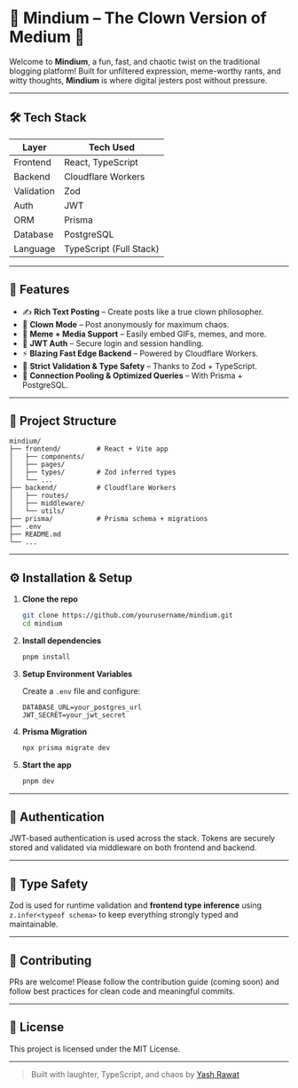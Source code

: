 # 🚀 Mindium – The Clown Version of Medium 🌽

Welcome to **Mindium**, a fun, fast, and chaotic twist on the traditional blogging platform! Built for unfiltered expression, meme-worthy rants, and witty thoughts, **Mindium** is where digital jesters post without pressure.

---

## 🛠️ Tech Stack

| Layer        | Tech Used                     |
|--------------|-------------------------------|
| Frontend     | React, TypeScript             |
| Backend      | Cloudflare Workers            |
| Validation   | Zod                           |
| Auth         | JWT                           |
| ORM          | Prisma                        |
| Database     | PostgreSQL                    |
| Language     | TypeScript (Full Stack)       |

---

## 𞷆 Features

- ✍️ **Rich Text Posting** – Create posts like a true clown philosopher.
- 🌽 **Clown Mode** – Post anonymously for maximum chaos.
- 📸 **Meme + Media Support** – Easily embed GIFs, memes, and more.
- 🔐 **JWT Auth** – Secure login and session handling.
- ⚡ **Blazing Fast Edge Backend** – Powered by Cloudflare Workers.
- 📏 **Strict Validation & Type Safety** – Thanks to Zod + TypeScript.
- 🔄 **Connection Pooling & Optimized Queries** – With Prisma + PostgreSQL.

---

## 📁 Project Structure

```
mindium/
├── frontend/         # React + Vite app
│   ├── components/
│   ├── pages/
│   ├── types/        # Zod inferred types
│   └── ...
├── backend/          # Cloudflare Workers
│   ├── routes/
│   ├── middleware/
│   └── utils/
├── prisma/           # Prisma schema + migrations
├── .env
├── README.md
└── ...
```

---

## ⚙️ Installation & Setup

1. **Clone the repo**
   ```bash
   git clone https://github.com/yourusername/mindium.git
   cd mindium
   ```

2. **Install dependencies**
   ```bash
   pnpm install
   ```

3. **Setup Environment Variables**

   Create a `.env` file and configure:
   ```
   DATABASE_URL=your_postgres_url
   JWT_SECRET=your_jwt_secret
   ```

4. **Prisma Migration**
   ```bash
   npx prisma migrate dev
   ```

5. **Start the app**
   ```bash
   pnpm dev
   ```

---

## 🔐 Authentication

JWT-based authentication is used across the stack. Tokens are securely stored and validated via middleware on both frontend and backend.

---

## 📏 Type Safety

Zod is used for runtime validation and **frontend type inference** using `z.infer<typeof schema>` to keep everything strongly typed and maintainable.

---

## 📒 Contributing

PRs are welcome! Please follow the contribution guide (coming soon) and follow best practices for clean code and meaningful commits.

---

## 📄 License

This project is licensed under the MIT License.

---

> Built with laughter, TypeScript, and chaos by [Yash Rawat](https://github.com/yourusername)

